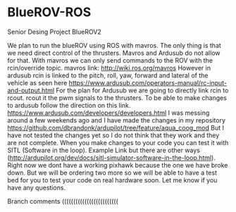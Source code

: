 # BlueROV-ROS
Senior Desing Project BlueROV2

We plan to run the blueROV using ROS with mavros. The only thing is that we need direct control of the thrusters. Mavros and Ardusub do not allow for that. With mavros we can only send commands to the ROV with the rcin/override topic. mavros link: http://wiki.ros.org/mavros
However in ardusub rcin is linked to the pitch, roll, yaw, forward and lateral of the vehicle as seen here https://www.ardusub.com/operators-manual/rc-input-and-output.html
For the plan for Ardusub we are going to directly link rcin to rcout. rcout it the pwm signals to the thrusters. To be able to make changes to ardusub follow the direction on this link. https://www.ardusub.com/developers/developers.html
I was messing around a few weekends ago and I have made the changes in my repository https://github.com/dbrandonk/ardupilot/tree/feature/aqua_coog_mod
But I have not tested the changes yet so I do not think that they work and they are not complete.
When you make changes to your code you can test it with SITL (Software in the loop). Example Link but there are other ways (http://ardupilot.org/dev/docs/sitl-simulator-software-in-the-loop.html). Right now we dont have a working pixhawk because the one we have broke down. But we will be ordering two more so we will be able to have a test bed for you to test your code on real hardware soon.
Let me know if you have any questions.

Branch comments (((((((((((((((((((((((((
